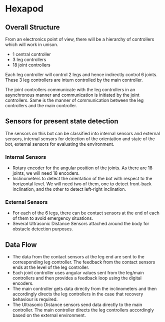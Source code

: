 # Hexapod
## Overall Structure
From an electronics point of view, there will be a hierarchy of controllers which will work in unison.
* 1 central controller
* 3 leg controllers
* 18 joint controllers

Each leg controller will control 2 legs and hence indirectly control 6 joints. These 3 leg controllers are inturn controlled by the main controller.

The joint controllers communicate with the leg controllers in an asynchronous manner and communication is initiated by the joint controllers. Same is the manner of communication between the leg controllers and the main controller.

## Sensors for present state detection
The sensors on this bot can be classified into internal sensors and external sensors, internal sensors for detection of the orientation and state of the bot, external sensors for evaluating the environment.
### Internal Sensors
* Rotary encoder for the angular position of the joints. As there are 18 joints, we will need 18 encoders.
* Inclinometers to detect the orientation of the bot with respect to the horizontal level. We will need two of them, one to detect front-back inclination, and the other to detect left-right inclination.
### External Sensors
* For each of the 6 legs, there can be contact sensors at the end of each of them to avoid emergency situations.
* Several Ultrasonic Distance Sensors attached around the body for obstacle detection purposes.
## Data Flow
* The data from the contact sensors at the leg end are sent to the corresponding leg controller. The feedback from the contact sensors ends at the level of the leg controller.
* Each joint controller uses angular values sent from the leg/main controllers and then provides a feedback loop using the digital encoders.
* The main controller gets data directly from the inclinometers and then accordingly directs the leg controllers in the case that recovery behaviour is required.
* The Ultrasonic Distance sensors send data directly to the main controller. The main controller directs the leg controllers accordingly based on the external environment.
